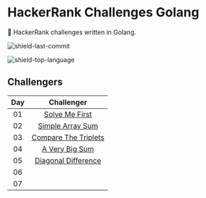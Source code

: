 # HackerRank Challenges Golang

🐹 HackerRank challenges written in Golang.

![shield-last-commit](https://img.shields.io/github/last-commit/pauloruan/hackerrank-challenges-golang?style=for-the-badge)

![shield-top-language](https://img.shields.io/github/languages/top/pauloruan/hackerrank-challenges-golang?style=for-the-badge)

## Challengers

| Day | Challenger |
| :-: | :--------: |
| 01 | [Solve Me First](https://www.hackerrank.com/challenges/solve-me-first/problem) |
| 02 | [Simple Array Sum](https://www.hackerrank.com/challenges/simple-array-sum/problem) |
| 03 | [Compare The Triplets](https://www.hackerrank.com/challenges/compare-the-triplets/problem) |
| 04 | [A Very Big Sum](https://www.hackerrank.com/challenges/a-very-big-sum/problem) |
| 05 | [Diagonal Difference](https://www.hackerrank.com/challenges/diagonal-difference/problem) |
| 06 | |
| 07 | |
